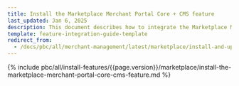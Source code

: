 ```yaml
---
title: Install the Marketplace Merchant Portal Core + CMS feature
last_updated: Jan 6, 2025
description: This document describes how to integrate the Marketplace Merchant Portal Core + CMS feature into a Spryker project.
template: feature-integration-guide-template
redirect_from:
  - /docs/pbc/all/merchant-management/latest/marketplace/install-and-upgrade/install-features/install-the-marketplace-merchant-portal-core-cms-feature.html
---
```


{% include pbc/all/install-features/{{page.version}}/marketplace/install-the-marketplace-merchant-portal-core-cms-feature.md %} <!-- To edit, see /_includes/pbc/all/install-features/202410.0/marketplace/install-merchant-portal-core-cms-feature.md -->
